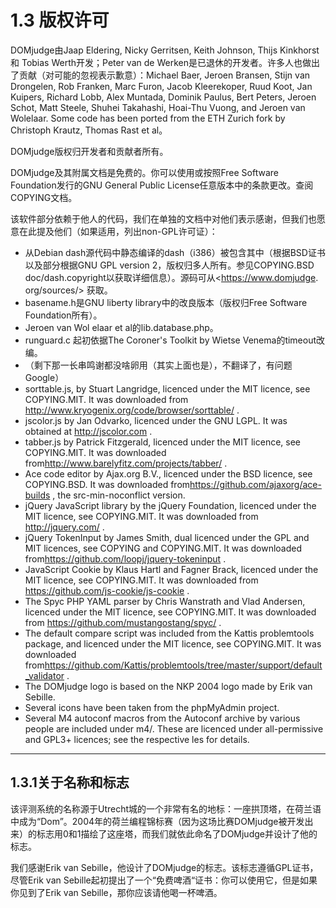 # 1.3 版权许可

DOMjudge由Jaap Eldering, Nicky Gerritsen, Keith Johnson, Thijs Kinkhorst 和 Tobias Werth开发；Peter van de Werken是已退休的开发者。许多人也做出了贡献（对可能的忽视表示歉意）：Michael Baer, Jeroen Bransen, Stijn van Drongelen, Rob Franken, Marc Furon, Jacob Kleerekoper, Ruud Koot, Jan Kuipers, Richard Lobb, Alex Muntada, Dominik Paulus, Bert Peters, Jeroen Schot, Matt Steele, Shuhei Takahashi, Hoai-Thu Vuong, and Jeroen van Wolelaar. Some code has been ported from the ETH Zurich fork by Christoph Krautz, Thomas Rast et al。

DOMjudge版权归开发者和贡献者所有。

DOMjudge及其附属文档是免费的。你可以使用或按照Free Software Foundation发行的GNU General Public License任意版本中的条款更改。查阅COPYING文档。

该软件部分依赖于他人的代码，我们在单独的文档中对他们表示感谢，但我们也愿意在此提及他们（如果适用，列出non-GPL许可证）：

* 从Debian dash源代码中静态编译的dash（i386）被包含其中（根据BSD证书以及部分根据GNU GPL version 2，版权归多人所有。参见COPYING.BSD doc/dash.copyright以获取详细信息）。源码可从<https://www.domjudge. org/sources/> 获取。
* basename.h是GNU liberty library中的改良版本（版权归Free Software Foundation所有）。
* Jeroen van Wol elaar et al的lib.database.php。
* runguard.c 起初依据The Coroner's Toolkit by Wietse Venema的timeout改编。
* （剩下那一长串鸣谢都没啥卵用（其实上面也是），不翻译了，有问题Google）
* sorttable.js, by Stuart Langridge, licenced under the MIT licence, see COPYING.MIT. It was downloaded from <http://www.kryogenix.org/code/browser/sorttable/> . 
* jscolor.js by Jan Odvarko, licenced under the GNU LGPL. It was obtained at <http://jscolor.com> . 
* tabber.js by Patrick Fitzgerald, licenced under the MIT licence, see COPYING.MIT. It was downloaded from<http://www.barelyfitz.com/projects/tabber/> . 
* Ace code editor by Ajax.org B.V., licenced under the BSD licence, see COPYING.BSD. It was downloaded from<https://github.com/ajaxorg/ace-builds> , the src-min-noconflict version. 
* jQuery JavaScript library by the jQuery Foundation, licenced under the MIT licence, see COPYING.MIT. It was downloaded from <http://jquery.com/> . 
* jQuery TokenInput by James Smith, dual licenced under the GPL and MIT licences, see COPYING and COPYING.MIT. It was downloaded from<https://github.com/loopj/jquery-tokeninput> . 
* JavaScript Cookie by Klaus Hartl and Fagner Brack, licenced under the MIT licence, see COPYING.MIT. It was downloaded from <https://github.com/js-cookie/js-cookie> .
* The Spyc PHP YAML parser by Chris Wanstrath and Vlad Andersen, licenced under the MIT licence, see COPYING.MIT. It was downloaded from <https://github.com/mustangostang/spyc/> . 
* The default compare script was included from the Kattis problemtools package, and licenced under the MIT licence, see COPYING.MIT. It was downloaded from<https://github.com/Kattis/problemtools/tree/master/support/default_validator> . 
* The DOMjudge logo is based on the NKP 2004 logo made by Erik van Sebille. 
* Several icons have been taken from the phpMyAdmin project. 
* Several M4 autoconf macros from the Autoconf archive by various people are included under m4/. These are licenced under all-permissive and GPL3+ licences; see the respective les for details.

---

## 1.3.1关于名称和标志

该评测系统的名称源于Utrecht城的一个非常有名的地标：一座拱顶塔，在荷兰语中成为“Dom”。2004年的荷兰编程锦标赛（因为这场比赛DOMjudge被开发出来）的标志用0和1描绘了这座塔，而我们就依此命名了DOMjudge并设计了他的标志。

我们感谢Erik van Sebille，他设计了DOMjudge的标志。该标志遵循GPL证书，尽管Erik van Sebille起初提出了一个“免费啤酒“证书：你可以使用它，但是如果你见到了Erik van Sebille，那你应该请他喝一杯啤酒。

